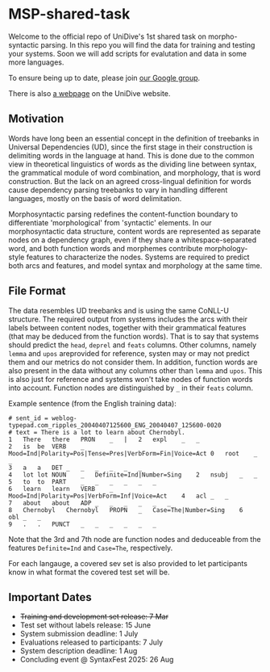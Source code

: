 # MSP-shared-task

Welcome to the official repo of UniDive's 1st shared task on morpho-syntactic parsing. In this repo you will find the data for training and testing your systems. Soon we will add scripts for evalutation and data in some more languages.

To ensure being up to date, please join [our Google group](https://groups.google.com/g/msp-sharedtask-2025-participants).

There is also [a webpage](https://unidive.lisn.upsaclay.fr/doku.php?id=other-events:msp) on the UniDive website.

## Motivation

Words have long been an essential concept in the definition of treebanks in Universal Dependencies (UD), since the first stage in their construction is delimiting words in the language at hand. This is done due to the common view in theoretical linguistics of words as the dividing line between syntax, the grammatical module of word combination, and morphology, that is word construction. But the lack on an agreed cross-lingual definition for words cause dependency parsing treebanks to vary in handling different languages, mostly on the basis of word delimitation.

Morphosyntactic parsing redefines the content-function boundary to differentiate 'morphological' from 'syntactic' elements. In our morphosyntactic data structure, content words are represented as separate nodes on a dependency graph, even if they share a whitespace-separated word, and both function words and morphemes contribute morphology-style features to characterize the nodes. Systems are required to predict both arcs and features, and model syntax and morphology at the same time.

## File Format

The data resembles UD treebanks and is using the same CoNLL-U structure. The required output from systems includes the arcs with their labels between content nodes, together with their grammatical features (that may be deduced from the function words). That is to say that systems should predict the `head`, `deprel` and `feats` columns. Other columns, namely `lemma` and `upos` areprovided for reference, systen may or may not predict them and our metrics do not consider them. In addition, function words are also present in the data without any columns other than `lemma` and `upos`. This is also just for reference and systems won't take nodes of function words into account. Function nodes are distinguished by `_` in their `feats` column.

Example sentence (from the English training data):
~~~ conllu
# sent_id = weblog-typepad.com_ripples_20040407125600_ENG_20040407_125600-0020
# text = There is a lot to learn about Chernobyl.
1	There	there	PRON	_	|	2	expl	_	_
2	is	be	VERB	_	Mood=Ind|Polarity=Pos|Tense=Pres|VerbForm=Fin|Voice=Act	0	root	_	_
3	a	a	DET	_	_	_	_	_	_
4	lot	lot	NOUN	_	Definite=Ind|Number=Sing	2	nsubj	_	_
5	to	to	PART	_	_	_	_	_	_
6	learn	learn	VERB	_	Mood=Ind|Polarity=Pos|VerbForm=Inf|Voice=Act	4	acl	_	_
7	about	about	ADP	_	_	_	_	_	_
8	Chernobyl	Chernobyl	PROPN	_	Case=The|Number=Sing	6	obl	_	_
9	.	.	PUNCT	_	_	_	_	_	_
~~~~
Note that the 3rd and 7th node are function nodes and deduceable from the features `Definite=Ind` and `Case=The`, respectively.

For each langauge, a covered sev set is also provided to let participants know in what format the covered test set will be.

## Important Dates

- ~~Training and development set release: 7 Mar~~
- Test set without labels release: 15 June
- System submission deadline: 1 July
- Evaluations released to participants: 7 July
- System description deadline: 1 Aug
- Concluding event @ SyntaxFest 2025: 26 Aug


